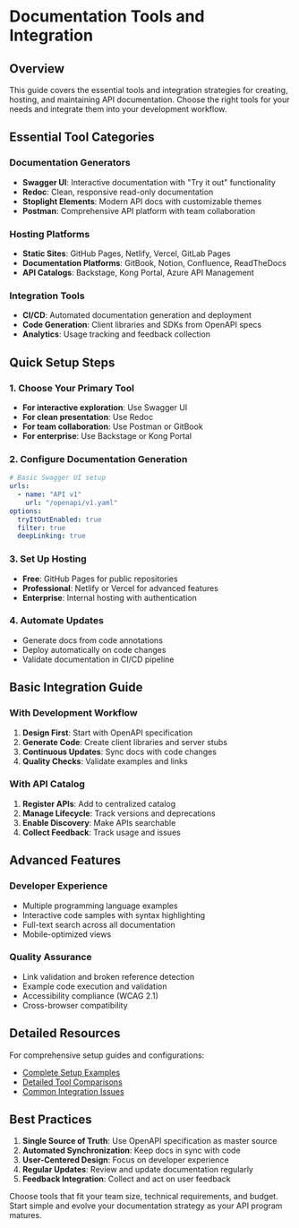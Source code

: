 # Documentation Tools and Integration

## Overview

This guide covers the essential tools and integration strategies for creating, hosting, and maintaining API documentation. Choose the right tools for your needs and integrate them into your development workflow.

## Essential Tool Categories

### Documentation Generators
- **Swagger UI**: Interactive documentation with "Try it out" functionality
- **Redoc**: Clean, responsive read-only documentation
- **Stoplight Elements**: Modern API docs with customizable themes
- **Postman**: Comprehensive API platform with team collaboration

### Hosting Platforms
- **Static Sites**: GitHub Pages, Netlify, Vercel, GitLab Pages
- **Documentation Platforms**: GitBook, Notion, Confluence, ReadTheDocs
- **API Catalogs**: Backstage, Kong Portal, Azure API Management

### Integration Tools
- **CI/CD**: Automated documentation generation and deployment
- **Code Generation**: Client libraries and SDKs from OpenAPI specs
- **Analytics**: Usage tracking and feedback collection

## Quick Setup Steps

### 1. Choose Your Primary Tool
- **For interactive exploration**: Use Swagger UI
- **For clean presentation**: Use Redoc
- **For team collaboration**: Use Postman or GitBook
- **For enterprise**: Use Backstage or Kong Portal

### 2. Configure Documentation Generation
```yaml
# Basic Swagger UI setup
urls:
  - name: "API v1"
    url: "/openapi/v1.yaml"
options:
  tryItOutEnabled: true
  filter: true
  deepLinking: true
```

### 3. Set Up Hosting
- **Free**: GitHub Pages for public repositories
- **Professional**: Netlify or Vercel for advanced features
- **Enterprise**: Internal hosting with authentication

### 4. Automate Updates
- Generate docs from code annotations
- Deploy automatically on code changes
- Validate documentation in CI/CD pipeline

## Basic Integration Guide

### With Development Workflow
1. **Design First**: Start with OpenAPI specification
2. **Generate Code**: Create client libraries and server stubs
3. **Continuous Updates**: Sync docs with code changes
4. **Quality Checks**: Validate examples and links

### With API Catalog
1. **Register APIs**: Add to centralized catalog
2. **Manage Lifecycle**: Track versions and deprecations
3. **Enable Discovery**: Make APIs searchable
4. **Collect Feedback**: Track usage and issues

## Advanced Features

### Developer Experience
- Multiple programming language examples
- Interactive code samples with syntax highlighting
- Full-text search across all documentation
- Mobile-optimized views

### Quality Assurance
- Link validation and broken reference detection
- Example code execution and validation
- Accessibility compliance (WCAG 2.1)
- Cross-browser compatibility

## Detailed Resources

For comprehensive setup guides and configurations:
- [Complete Setup Examples](examples/documentation-tools/)
- [Detailed Tool Comparisons](reference/documentation-tools/)
- [Common Integration Issues](troubleshooting/documentation-tools/)

## Best Practices

1. **Single Source of Truth**: Use OpenAPI specification as master source
2. **Automated Synchronization**: Keep docs in sync with code
3. **User-Centered Design**: Focus on developer experience
4. **Regular Updates**: Review and update documentation regularly
5. **Feedback Integration**: Collect and act on user feedback

Choose tools that fit your team size, technical requirements, and budget. Start simple and evolve your documentation strategy as your API program matures.